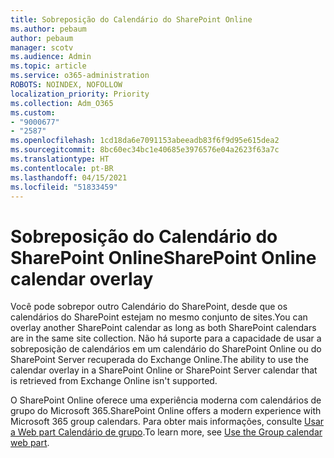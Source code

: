 ```yaml
---
title: Sobreposição do Calendário do SharePoint Online
ms.author: pebaum
author: pebaum
manager: scotv
ms.audience: Admin
ms.topic: article
ms.service: o365-administration
ROBOTS: NOINDEX, NOFOLLOW
localization_priority: Priority
ms.collection: Adm_O365
ms.custom:
- "9000677"
- "2587"
ms.openlocfilehash: 1cd18da6e7091153abeeadb83f6f9d95e615dea2
ms.sourcegitcommit: 8bc60ec34bc1e40685e3976576e04a2623f63a7c
ms.translationtype: HT
ms.contentlocale: pt-BR
ms.lasthandoff: 04/15/2021
ms.locfileid: "51833459"
---
```

# <a name="sharepoint-online-calendar-overlay"></a><span data-ttu-id="ef003-102">Sobreposição do Calendário do SharePoint Online</span><span class="sxs-lookup"><span data-stu-id="ef003-102">SharePoint Online calendar overlay</span></span>

<span data-ttu-id="ef003-103">Você pode sobrepor outro Calendário do SharePoint, desde que os calendários do SharePoint estejam no mesmo conjunto de sites.</span><span class="sxs-lookup"><span data-stu-id="ef003-103">You can overlay another SharePoint calendar as long as both SharePoint calendars are in the same site collection.</span></span> <span data-ttu-id="ef003-104">Não há suporte para a capacidade de usar a sobreposição de calendários em um calendário do SharePoint Online ou do SharePoint Server recuperada do Exchange Online.</span><span class="sxs-lookup"><span data-stu-id="ef003-104">The ability to use the calendar overlay in a SharePoint Online or SharePoint Server calendar that is retrieved from Exchange Online isn't supported.</span></span>

<span data-ttu-id="ef003-105">O SharePoint Online oferece uma experiência moderna com calendários de grupo do Microsoft 365.</span><span class="sxs-lookup"><span data-stu-id="ef003-105">SharePoint Online offers a modern experience with Microsoft 365 group calendars.</span></span> <span data-ttu-id="ef003-106">Para obter mais informações, consulte [Usar a Web part Calendário de grupo](https://support.microsoft.com/pt-BR/office/use-the-group-calendar-web-part-eaf3c04d-5699-48cb-8b5e-3caa887d51ce).</span><span class="sxs-lookup"><span data-stu-id="ef003-106">To learn more, see [Use the Group calendar web part](https://support.microsoft.com/pt-BR/office/use-the-group-calendar-web-part-eaf3c04d-5699-48cb-8b5e-3caa887d51ce).</span></span>
